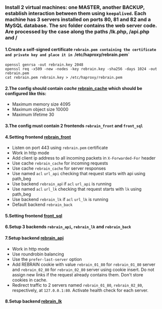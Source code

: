 ### Install 2 virtual machines: one MASTER, another BACKUP, establish interaction between them using `keepalived`. Each machine has 3 servers installed on ports 80, 81 and 82 and a MySQL database. The src folder contains the web server code. Are processed by the case along the paths /lk.php, /api.php and /
#### 1.Create a self-signed certificate `rebrain.pem containing the certificate and private key and place it in `/etc/haproxy/rebrain.pem`

```
openssl genrsa -out rebrain.key 2048
openssl req -x509 -new -nodes -key rebrain.key -sha256 -days 1024 -out rebrain.pem
cat rebrain.pem rebrain.key > /etc/haproxy/rebrain.pem
```
#### 2.The config should contain *cache* [rebrain_cache](https://github.com/vadim-davydchenko/HAProxy_final/blob/c9b08f6306c900d2ea9d967d0af762d0a4f3a105/haproxy.cfg#L20) which should be configured like this:
  - Maximum memory size 4095
  - Maximum object size 10000
  - Maximum lifetime 30
#### 3.The config must contain 2 frontends `rebrain_front` and `front_sql`
#### 4.Setting frontend [rebrain_front](https://github.com/vadim-davydchenko/HAProxy_final/blob/95e209bcc3cfba37070ed131aec6196e81a4d998/haproxy.cfg#L25)
  - Listen on port 443 using `rebrain.pem` certificate
  - Work in http mode
  - Add client ip address to all incoming packets in `X-Forwarded-For` header
  - Use cache `rebrain_cache` for incoming requests
  - Use cache `rebrain_cache` for server responses
  - Use named `acl` `url_api` checking that request starts with api using path_beg
  - Use backend `rebrain_ap`i if `acl` `url_api` is running
  - Use named `acl` `url_lk` checking that request starts with `lk` using path_beg
  - Use backend `rebrain_lk` if `acl` `url_lk` is running
  - Default backend `rebrain_back`
#### 5.Setting frontend [front_sql](https://github.com/vadim-davydchenko/HAProxy_final/blob/7f3206ecfb7d6592120ff5e141e56ef8b4b12c40/haproxy.cfg#L37)
#### 6.Setup 3 backends `rebrain_api`, `rebrain_lk` and `rebrain_back`
#### 7.Setup backend [rebrain_api](https://github.com/vadim-davydchenko/HAProxy_final/blob/5f504f3d4921a7bbea867974eedabc6d2c30e705/haproxy.cfg#L43)
  - Work in http mode
  - Use roundrobin balancing
  - Use the `prefer-last-server` option
  - Add REBRAIN cookie with value `rebrain_01_80` for `rebrain_01_80` server and `rebrain_02_80` for `rebrain_02_80` server using cookie insert. Do not assign new links if the   request already contains them. Don't store cookies in cache.
  - Redirect traffic to 2 servers named `rebrain_01_80`, `rebrain_02_80`, respectively, at `127.0.0.1:80`. Activate health check for each server.

#### 8.Setup backend [rebrain_lk](https://github.com/vadim-davydchenko/HAProxy_final/blob/5f504f3d4921a7bbea867974eedabc6d2c30e705/haproxy.cfg#L51)

